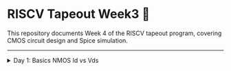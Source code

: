 # RISCV Tapeout Week3 🚀

This repository documents Week 4 of the RISCV tapeout program, covering CMOS circuit design and Spice simulation.

---

<details>
<summary>Day 1: Basics NMOS Id vs Vds</summary>

## Day 1: Basics NMOS Id vs Vds

NMOS and PMOS transistors form the foundation of logic gates:
    • NMOS devices are N-channel MOSFETs with a P-type substrate, SiO2 isolation, n+ source/drain, gate oxide, and a gate made from polysilicon or metal. The four terminals are Gate (G), Source (S), Drain (D), and Body (B).
    • PMOS devices use an N-type substrate and p+ diffusion regions.

A mosfet operates on 3 modes:

1. Cutoff mode:
        ◦ Gate-to-source voltage VGS<Vt (threshold voltage).
        ◦ Source, drain, and body grounded; p-n junctions are off.
        ◦ No inversion channel forms; transistor behaves like an open circuit.
        ◦ No current flows from source to drain.
    • Bulk Biasing effect:
        ◦ Positive substrate-to-source voltage VSB reverse biases the source-substrate junction.
        ◦ Increases depletion region width near source, reducing channel charge.
        ◦ Requires higher VGS to form inversion channel; increases Vt.
        ◦ Raises threshold voltage, pushing transistor toward cutoff mode.

Image W4d1p1




2. Resistive Mode of Operation (also called Linear or Triode Region):
    • Condition: VGS>Vt and VDS<VGS−Vt
    • Drain current equation:
      ID=Kn[(VGS−Vt)VDS−2VDS2] 
    • For small VDS, VDS2 term is negligible, simplifying to:
      ID≈Kn(VGS−Vt)VDS 
    • Here, Kn is the process transconductance parameter depending on channel width (W), length (L), and foundry-specific process parameters.
    • In this mode, the transistor behaves like a voltage-controlled resistor, with linear dependence of drain current on VDS.

3. Saturation region: 
Conditions for saturation mode:
    • VGS>Vt (gate-to-source voltage greater than threshold)
    • VDS≥VGS−Vt (drain-to-source voltage exceeds overdrive voltage)
    • As VDS in linear mode increases and reaches VDS=VGS−Vt, the voltage difference between gate and drain becomes zero.
    • The channel starts to disappear at the drain side, causing the pinch-off phenomenon.
    • In this mode, the voltage across the channel stays constant at VGS−Vt regardless of further increase in VDS.
    • Drain current saturates and is given by:
Id = Kn/2* (Vgs – Vt)2 
and no longer depends on VDS.

To account for channel length modulation, the drain current equation modifies to:
Id = Kn/2* (Vgs – Vt)2 *(1 + λ*Vds)

where λ models the slight increase of current with VDS in saturation.


Introduction to SPICE:
SPICE is an engine that has the formulas described above and has parameters from foundry. 
Based on that it evaluates a circuit to derive correct waveform of the cell. 

How to perform SPICE simulation:
1. Verifying the setup: Ensure model parametrs (Kn, Vto,etc) are coming from correct technology node.
2. SPICE netlist: Create a correct SPICE netlist for your circuit
Steps in writing a SPICE netlist:

* Define nodes (where there are no obstruction of device elements)
* Define device elements between each node in following way
eg `M1 vdd n1 0 0 nmos W=1.8u L=1.2u`
M1 = Mosfet, nodes where terminal of M1 are connected to, name of device nmos, parameter of nmos

Image W4d1p2

* Get models of devices: The model file contains MODEL definition of all device nmos for our example and store its parameter like VTH0, U0, etc.
This needs to be included in the spice netlist



Labs:
For labs we used github repo from: https://github.com/kunalg123/sky130CircuitDesignWorkshop/tree/main

directory structure:
sky130CircuitDesignWorkshop/design/sky130_fd_pr/
Has cells and models directories that contains device parameters for analysis.

Objective: To Plot Id vs Vds for different Vgs values.

Spice netlist used:
``*Model Description
.param temp=27


*Including sky130 library files
.lib "sky130_fd_pr/models/sky130.lib.spice" tt


*Netlist Description



XM1 Vdd n1 0 0 sky130_fd_pr__nfet_01v8 w=5 l=2

R1 n1 in 55

Vdd vdd 0 1.8V
Vin in 0 1.8V

*simulation commands

.op
.dc Vdd 0 1.8 0.1 Vin 0 1.8 0.2

.control

run
display
setplot dc1
.endc

.end``

Components of spice netlist:

1. Parameters definition: Temp = 27
2. Including .libs from models directory, here the `sky130_fd_pr__nfet_01v8` is defined
3. Circuit definition containing nfet, resistor and voltage sources.
4. Simulation condition defined for Vdd(Vds) and Vin (Vgs)


Steps to perform SPICE simulation using ngspice:
1. Open ngspice with spice circuit:
	``ngspice ./day1_nfet_idvds_L2_W5.spice``
Image W4d1p3

2. Plot graph using
	``plot -vdd#branch``
negative sign is used because the convention in spice simulation is negative. 
Image W4d1p4

We have Id on Y axis and Vds on X axis, different plots are for different Vgs.

W/L ratio = 5/2 = 2.5

</details>